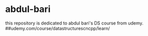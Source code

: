 # abdul-bari

this repository is dedicated to abdul bari's DS course from udemy.
##udemy.com/course/datastructurescncpp/learn/
